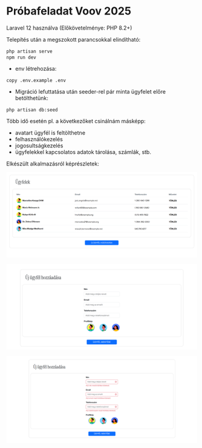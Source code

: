 # Próbafeladat Voov 2025

Laravel 12 használva (Előkövetelménye: PHP 8.2+)

Telepítés után a megszokott parancsokkal elindítható:
```
php artisan serve
npm run dev
```


- env létrehozása:
```
copy .env.example .env
```

- Migráció lefuttatása után seeder-rel pár minta ügyfelet előre betölthetünk:
```
php artisan db:seed
```

Több idő esetén pl. a következőket csinálnám másképp:
- avatart ügyfél is feltölthetne
- felhasználókezelés
- jogosultságkezelés
- ügyfelekkel kapcsolatos adatok tárolása, számlák, stb.


Elkészült alkalmazásról képrészletek:

![Listaoldal](public/images/readme/listaoldal.png)

![Új hozzáadás](public/images/readme/uj_hozzaadas.png)

![Validáció](public/images/readme/validacio.png)